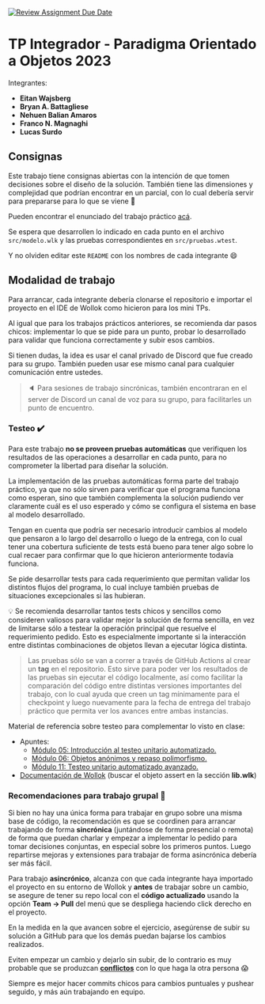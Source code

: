 [![Review Assignment Due Date](https://classroom.github.com/assets/deadline-readme-button-24ddc0f5d75046c5622901739e7c5dd533143b0c8e959d652212380cedb1ea36.svg)](https://classroom.github.com/a/nad2OsWT)
# TP Integrador - Paradigma Orientado a Objetos 2023

Integrantes:

- **Eitan Wajsberg**
- **Bryan A. Battagliese**
- **Nehuen Balian Amaros**
- **Franco N. Magnaghi**
- **Lucas Surdo**

## Consignas

Este trabajo tiene consignas abiertas con la intención de que tomen decisiones sobre el diseño de la solución. También tiene las dimensiones y complejidad que podrían encontrar en un parcial, con lo cual debería servir para prepararse para lo que se viene :muscle:

Pueden encontrar el enunciado del trabajo práctico [acá](https://docs.google.com/document/d/1uGGZW7DRl5-7XeROAgKcxdvGwj6FZKS6oKyK8j8qGVU/edit?usp=sharing).

Se espera que desarrollen lo indicado en cada punto en el archivo `src/modelo.wlk` y las pruebas correspondientes en `src/pruebas.wtest`.

Y no olviden editar este `README` con los nombres de cada integrante :smile:

## Modalidad de trabajo

Para arrancar, cada integrante debería clonarse el repositorio e importar el proyecto en el IDE de Wollok como hicieron para los mini TPs.

Al igual que para los trabajos prácticos anteriores, se recomienda dar pasos chicos: implementar lo que se pide para un punto, probar lo desarrollado para validar que funciona correctamente y subir esos cambios.

Si tienen dudas, la idea es usar el canal privado de Discord que fue creado para su grupo. También pueden usar ese mismo canal para cualquier comunicación entre ustedes.

> 🔈 Para sesiones de trabajo sincrónicas, también encontraran en el server de Discord un canal de voz para su grupo, para facilitarles un punto de encuentro.

### Testeo :heavy_check_mark:

Para este trabajo **no se proveen pruebas automáticas** que verifiquen los resultados de las operaciones a desarrollar en cada punto, para no comprometer la libertad para diseñar la solución. 

La implementación de las pruebas automáticas forma parte del trabajo práctico, ya que no sólo sirven para verificar que el programa funciona como esperan, sino que también complementa la solución pudiendo ver claramente cuál es el uso esperado y cómo se configura el sistema en base al modelo desarrollado.

Tengan en cuenta que podría ser necesario introducir cambios al modelo que pensaron a lo largo del desarrollo o luego de la entrega, con lo cual tener una cobertura suficiente de tests está bueno para tener algo sobre lo cual recaer para confirmar que lo que hicieron anteriormente todavía funciona.

Se pide desarrollar tests para cada requerimiento que permitan validar los distintos flujos del programa, lo cual incluye también pruebas de situaciones excepcionales si las hubieran.

:bulb: Se recomienda desarrollar tantos tests chicos y sencillos como consideren valiosos para validar mejor la solución de forma sencilla, en vez de limitarse sólo a testear la operación principal que resuelve el requerimiento pedido. Esto es especialmente importante si la interacción entre distintas combinaciones de objetos llevan a ejecutar lógica distinta.

> Las pruebas sólo se van a correr a través de GitHub Actions al crear un **tag** en el repositorio. Esto sirve para poder ver los resultados de las pruebas sin ejecutar el código localmente, así como facilitar la comparación del código entre distintas versiones importantes del trabajo, con lo cual ayuda que creen un tag mínimamente para el checkpoint y luego nuevamente para la fecha de entrega del trabajo práctico que permita ver los avances entre ambas instancias.

Material de referencia sobre testeo para complementar lo visto en clase:
- Apuntes:
  - [Módulo 05: Introducción al testeo unitario automatizado.](https://docs.google.com/document/d/1Q_v48gZfRmVfLMvC0PBpmtZyMoALbh11AwmEllP__eY/edit?usp=sharing)
  - [Módulo 06: Objetos anónimos y repaso polimorfismo.](https://docs.google.com/document/d/1j2VoBNczPsMXrIjJ4tycYU982CZahReTvzkWS9TTKV0/edit?usp=sharing)
  - [Módulo 11: Testeo unitario automatizado avanzado.](https://docs.google.com/document/d/1caDE_mlP1QMfzyVpyvh-tKshjAeYLXBkXDYrTX5zFUI/edit?usp=sharing)
- [Documentación de Wollok](https://www.wollok.org/documentacion/wollokdoc/) (buscar el objeto assert en la sección **lib.wlk**)

### Recomendaciones para trabajo grupal :busts_in_silhouette:

Si bien no hay una única forma para trabajar en grupo sobre una misma base de código, la recomendación es que se coordinen para arrancar trabajando de forma **sincrónica** (juntándose de forma presencial o remota) de forma que puedan charlar y empezar a implementar lo pedido para tomar decisiones conjuntas, en especial sobre los primeros puntos. Luego repartirse mejoras y extensiones para trabajar de forma asincrónica debería ser más fácil.

Para trabajo **asincrónico**, alcanza con que cada integrante haya importado el proyecto en su entorno de Wollok y **antes** de trabajar sobre un cambio, se asegure de tener su repo local con el **código actualizado** usando la opción **Team -> Pull** del menú que se despliega haciendo click derecho en el proyecto.

En la medida en la que avancen sobre el ejercicio, asegúrense de subir su solución a GitHub para que los demás puedan bajarse los cambios realizados.

Eviten empezar un cambio y dejarlo sin subir, de lo contrario es muy probable que se produzcan [**conflictos**](https://www.youtube.com/watch?v=sKcN7cWFniw&list=PL2xYJ49ov_ddydw7wvncxMBzB3wpqPV0u&index=7) con lo que haga la otra persona :scream:

Siempre es mejor hacer commits chicos para cambios puntuales y pushear seguido, y más aún trabajando en equipo.
